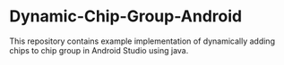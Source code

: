# Dynamic-Chip-Group-Android
This repository contains example implementation of dynamically adding chips to chip group in Android Studio using java.
